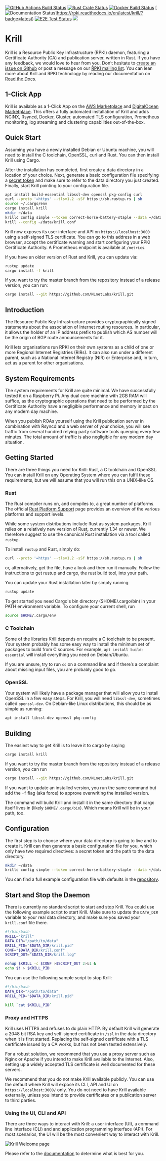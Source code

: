 [![GitHub Actions Build Status](https://github.com/NLnetLabs/krill/workflows/CI/badge.svg)](https://github.com/NLnetLabs/krill/actions?query=workflow%3ACI)
[![Rust Crate Status](https://img.shields.io/crates/v/krill.svg?color=brightgreen)](https://crates.io/crates/krill)
[![Docker Build Status](https://img.shields.io/docker/cloud/build/nlnetlabs/krill.svg)](https://hub.docker.com/r/nlnetlabs/krill)
[![Documentation Status](https://readthedocs.org/projects/rpki/badge/?version=latest)]https://rpki.readthedocs.io/en/latest/krill/?badge=latest)
[![E2E Test Status](https://github.com/nlnetlabs/krill/workflows/E2E%20Test/badge.svg)](https://github.com/NLnetLabs/krill/actions?query=workflow%3A%22E2E+Test%22)
[![](https://img.shields.io/twitter/follow/krillrpki.svg?label=Follow&style=social)](https://twitter.com/krillrpki)

# Krill

Krill is a Resource Public Key Infrastructure (RPKI) daemon, featuring a
Certificate Authority (CA) and publication server, written in Rust.  If you have
any feedback, we would love to hear from you. Don’t hesitate to [create an issue
on Github](https://github.com/NLnetLabs/krill/issues/new) or post a message on
our [RPKI mailing list](https://lists.nlnetlabs.nl/mailman/listinfo/rpki). You
can lean more about Krill and RPKI technology by reading our documentation on
[Read the Docs](https://rpki.readthedocs.io/en/latest/krill/index.html).

## 1-Click App

Krill is available as a 1-Click App on the 
[AWS Marketplace](https://aws.amazon.com/marketplace/pp/B0886F8GNJ) and 
[DigitalOcean Marketplace](https://marketplace.digitalocean.com/apps/krill?refcode=cab39584666c).
This offers a fully automated installation of Krill and adds NGINX, Rsyncd, 
Docker, Gluster, automated TLS configuration, Prometheus monitoring, log streaming
and clustering capabilities out-of-the-box.

## Quick Start

Assuming you have a newly installed Debian or Ubuntu machine, you will need to
install the C toolchain, OpenSSL, curl and Rust. You can then install Krill
using Cargo.

After the installation has completed, first create a data directory in a
location of your choice. Next, generate a basic configuration file specifying a
[secret token](https://xkcd.com/936/) and make sure to refer to the data
directory you just created. Finally, start Krill pointing to your configuration
file.

```bash
apt install build-essential libssl-dev openssl pkg-config curl
curl --proto '=https' --tlsv1.2 -sSf https://sh.rustup.rs | sh
source ~/.cargo/env
cargo install krill
mkdir ~/data
krillc config simple --token correct-horse-battery-staple --data ~/data/ > ~/data/krill.conf
krill --config ~/data/krill.conf
```

Krill now exposes its user interface and API on `https://localhost:3000` using a
self-signed TLS certificate. You can go to this address in a web browser, accept
the certificate warning and start configuring your RPKI Certificate Authority. A
Prometheus endpoint is available at `/metrics`.

If you have an older version of Rust and Krill, you can update via:

```bash
rustup update
cargo install -f krill
```

If you want to try the master branch from the repository instead of a release
version, you can run:

```bash
cargo install --git https://github.com/NLnetLabs/krill.git
```

## Introduction

The Resource Public Key Infrastructure provides cryptographically signed
statements about the association of Internet routing resources. In
particular, it allows the holder of an IP address prefix to publish which
AS number will be the origin of BGP route announcements for it.

Krill lets organisations run RPKI on their own systems as a child of one or more
Regional Internet Registries (RIRs). It can also run under a different parent,
such as a National Internet Registry (NIR) or Enterprise and, in turn, act as a
parent for other organisations.

## System Requirements

The system requirements for Krill are quite minimal. We have successfully tested
it on a Raspberry Pi. Any dual core machine with 2GB RAM will suffice, as the
cryptographic operations that need to be performed by the Certificate Authority
have a negligible performance and memory impact on any modern day machine.

When you publish ROAs yourself using the Krill publication server in combination
with Rsyncd and a web server of your choice, you will see traffic from several
hundred relying party software tools querying every few minutes. The total
amount of traffic is also negligible for any modern day situation.

## Getting Started

There are three things you need for Krill: Rust, a C toolchain and OpenSSL. You
can install Krill on any Operating System where you can fulfil these
requirements, but we will assume that you will run this on a UNIX-like OS.

### Rust

The Rust compiler runs on, and compiles to, a great number of platforms.
The official [Rust Platform Support](https://forge.rust-lang.org/platform-support.html)
page provides an overview of the various platforms and support levels.

While some system distributions include Rust as system packages,
Krill relies on a relatively new version of Rust, currently 1.34 or
newer. We therefore suggest to use the canonical Rust installation via a
tool called ``rustup``.

To install ``rustup`` and Rust, simply do:

```bash
curl --proto '=https' --tlsv1.2 -sSf https://sh.rustup.rs | sh
```

or, alternatively, get the file, have a look and then run it manually.
Follow the instructions to get rustup and cargo, the rust build tool, into
your path.

You can update your Rust installation later by simply running

```bash
rustup update
```

To get started you need Cargo's bin directory ($HOME/.cargo/bin) in your PATH
environment variable. To configure your current shell, run

```bash
source $HOME/.cargo/env
```

### C Toolchain

Some of the libraries Krill depends on require a C toolchain to be
present. Your system probably has some easy way to install the minimum
set of packages to build from C sources. For example, `apt install
build-essential` will install everything you need on Debian/Ubuntu.

If you are unsure, try to run `cc` on a command line and if there’s a
complaint about missing input files, you are probably good to go.

### OpenSSL

Your system will likely have a package manager that will allow you to install
OpenSSL in a few easy steps. For Krill, you will need `libssl-dev`, sometimes
called `openssl-dev`. On Debian-like Linux distributions, this should be as
simple as running:

```bash
apt install libssl-dev openssl pkg-config
```

## Building

The easiest way to get Krill is to leave it to cargo by saying

```bash
cargo install krill
```

If you want to try the master branch from the repository instead of a
release version, you can run

```bash
cargo install --git https://github.com/NLnetLabs/krill.git
```

If you want to update an installed version, you run the same command but
add the `-f` flag (aka force) to approve overwriting the installed
version.

The command will build Krill and install it in the same directory
that cargo itself lives in (likely `$HOME/.cargo/bin`).
Which means Krill will be in your path, too.

## Configuration

The first step is to choose where your data directory is going to live and to
create it. Krill can then generate a basic configuration file for you, which
only have two required directives: a secret token and the path to the data
directory.

```bash
mkdir ~/data
krillc config simple --token correct-horse-battery-staple --data ~/data/ > ~/data/krill.conf
```

You can find a full example configuration file with defaults in the
[repository](defaults/krill.conf).

## Start and Stop the Daemon

There is currently no standard script to start and stop Krill. You could use the
following example script to start Krill. Make sure to update the `DATA_DIR`
variable to your real data directory, and make sure you saved your `krill.conf`
file there.

```bash
#!/bin/bash
KRILL="krill"
DATA_DIR="/path/to/data"
KRILL_PID="$DATA_DIR/krill.pid"
CONF="$DATA_DIR/krill.conf"
SCRIPT_OUT="$DATA_DIR/krill.log"

nohup $KRILL -c $CONF >$SCRIPT_OUT 2>&1 &
echo $! > $KRILL_PID
```

You can use the following sample script to stop Krill:

```bash
#!/bin/bash
DATA_DIR="/path/to/data"
KRILL_PID="$DATA_DIR/krill.pid"

kill `cat $KRILL_PID`
```

### Proxy and HTTPS

Krill uses HTTPS and refuses to do plain HTTP. By default Krill will generate a
2048 bit RSA key and self-signed certificate in `/ssl` in the data directory
when it is first started. Replacing the self-signed certificate with a TLS
certificate issued by a CA works, but has not been tested extensively.

For a robust solution, we recommend that you use a proxy server such as Nginx or
Apache if you intend to make Krill available to the Internet. Also, setting up a
widely accepted TLS certificate is well documented for these servers.

We recommend that you do not make Krill available publicly. You can use the
default where Krill will expose its CLI, API and UI on `https://localhost:3000/`
only. You do not need to have Krill available externally, unless you intend to
provide certificates or a publication server to third parties.

### Using the UI, CLI and API

There are three ways to interact with Krill: a user interface (UI), a command
line interface (CLI) and and application programming interface (API). For most
scenarios, the UI will be the most convenient way to interact with Krill. 

![Krill Welcome page](https://rpki.readthedocs.io/en/latest/_images/krill-ui-welome.png)

Please
refer to the
[documentation](https://rpki.readthedocs.io/en/latest/krill/index.html) to
determine what is best for you.
